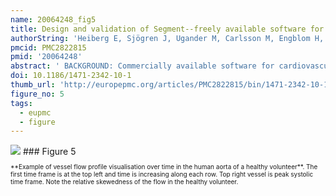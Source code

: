 ```yaml
---
name: 20064248_fig5
title: Design and validation of Segment--freely available software for cardiovascular image analysis.
authorString: 'Heiberg E, Sjögren J, Ugander M, Carlsson M, Engblom H, Arheden H.'
pmcid: PMC2822815
pmid: '20064248'
abstract: ' BACKGROUND: Commercially available software for cardiovascular image analysis often has limited functionality and frequently lacks the careful validation that is required for clinical studies. We have already implemented a cardiovascular image analysis software package and released it as freeware for the research community. However, it was distributed as a stand-alone application and other researchers could not extend it by writing their own custom image analysis algorithms. We believe that the work required to make a clinically applicable prototype can be reduced by making the software extensible, so that researchers can develop their own modules or improvements. Such an initiative might then serve as a bridge between image analysis research and cardiovascular research. The aim of this article is therefore to present the design and validation of a cardiovascular image analysis software package (Segment) and to announce its release in a source code format. RESULTS: Segment can be used for image analysis in magnetic resonance imaging (MRI), computed tomography (CT), single photon emission computed tomography (SPECT) and positron emission tomography (PET). Some of its main features include loading of DICOM images from all major scanner vendors, simultaneous display of multiple image stacks and plane intersections, automated segmentation of the left ventricle, quantification of MRI flow, tools for manual and general object segmentation, quantitative regional wall motion analysis, myocardial viability analysis and image fusion tools. Here we present an overview of the validation results and validation procedures for the functionality of the software. We describe a technique to ensure continued accuracy and validity of the software by implementing and using a test script that tests the functionality of the software and validates the output. The software has been made freely available for research purposes in a source code format on the project home page http://segment.heiberg.se. CONCLUSIONS: Segment is a well-validated comprehensive software package for cardiovascular image analysis. It is freely available for research purposes provided that relevant original research publications related to the software are cited.'
doi: 10.1186/1471-2342-10-1
thumb_url: 'http://europepmc.org/articles/PMC2822815/bin/1471-2342-10-1-5.gif'
figure_no: 5
tags:
  - eupmc
  - figure
---
```

<img src='http://europepmc.org/articles/PMC2822815/bin/1471-2342-10-1-5.jpg' style='max-height: 300px'>
### Figure 5
<p style='font-size: 10px;'>**Example of vessel flow profile visualisation over time in the human aorta of a healthy volunteer**. The first time frame is at the top left and time is increasing along each row. Top right vessel is peak systolic time frame. Note the relative skewedness of the flow in the healthy volunteer.</p>